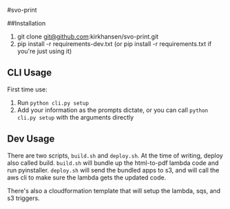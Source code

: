 #svo-print

##Installation
1. git clone git@github.com:kirkhansen/svo-print.git
2. pip install -r requirements-dev.txt (or pip install -r requirements.txt if you're just using it)


## CLI Usage
First time use:
1. Run `python cli.py setup`
2. Add your information as the prompts dictate, or you can call `python cli.py setup` with the arguments directly

## Dev Usage
There are two scripts, `build.sh` and `deploy.sh`. At the time of writing, deploy also called build.
`build.sh` will bundle up the html-to-pdf lambda code and run pyinstaller.
`deploy.sh` will send the bundled apps to s3, and will call the aws cli to make sure the lambda gets the updated code.

There's also a cloudformation template that will setup the lambda, sqs, and s3 triggers.
